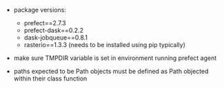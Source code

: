 * package versions:
    - prefect==2.7.3
    - prefect-dask==0.2.2
    - dask-jobqueue==0.8.1
    - rasterio==1.3.3 (needs to be installed using pip typically)

* make sure TMPDIR variable is set in environment running prefect agent

* paths expected to be Path objects must be defined as Path objected within their class function